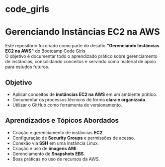 # code_girls
# Gerenciando Instâncias EC2 na AWS

Este repositório foi criado como parte do desafio **"Gerenciando Instâncias EC2 na AWS"** do Bootcamp Code Girls  
O objetivo é documentar todo o aprendizado prático sobre gerenciamento de instâncias, consolidando conceitos e servindo como material de apoio para estudos futuros.  



##  Objetivo 

- Aplicar conceitos de **instâncias EC2 na AWS** em um ambiente prático.  
- Documentar os processos técnicos de forma **clara e organizada**.  
- Utilizar o GitHub como ferramenta de versionamento.



## Aprendizados e Tópicos Abordados

- Criação e gerenciamento de instâncias **EC2**.  
- Configuração de **Security Groups** e permissões de acesso.  
- Conexão via **SSH** em uma instância Linux.  
- Criação e uso de **imagens AMI**.  
- Gerenciamento de **Snapshots EBS**.  
- Boas práticas no uso de recursos da AWS.  


